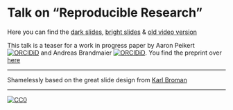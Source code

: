 # Talk on &ldquo;Reproducible Research&rdquo;

Here you can find the [dark slides](https://github.com/aaronpeikert/repro-talk/releases/download/mpi-pl%C3%B6n/repro-talk.pdf), [bright slides](https://github.com/aaronpeikert/repro-talk/releases/download/mpi-pl%C3%B6n/repro-talk_bright.pdf) & [old video version](https://github.com/aaronpeikert/repro-talk/releases/download/mpib2020/repro-talk.mp4)

This talk is a teaser for a work in progress paper by Aaron Peikert[![ORCIDiD](https://orcid.org/sites/default/files/images/orcid_16x16.png)](https://orcid.org/0000-0001-7813-818X) and Andreas Brandmaier [![ORCIDiD](https://orcid.org/sites/default/files/images/orcid_16x16.png)](http://orcid.org/0000-0001-8765-6982). You find the preprint over [here](https://psyarxiv.com/8xzqy/)

---

Shamelessly based on the great slide design from [Karl Broman](https://github.com/kbroman/Talk_ReproRes)

---

[![CC0](http://i.creativecommons.org/p/zero/1.0/88x31.png)](http://creativecommons.org/publicdomain/zero/1.0/)
